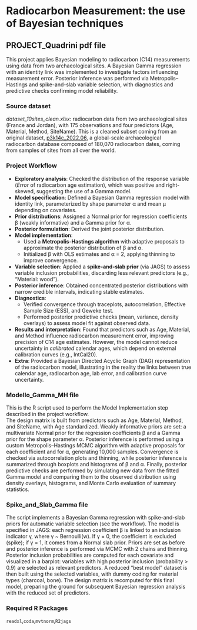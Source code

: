 # Radiocarbon Measurement: the use of Bayesian techniques 

## PROJECT_Quadrini pdf file
This project applies Bayesian modeling to radiocarbon (C14) measurements using data from two archaeological sites. A Bayesian Gamma regression with an identity link was implemented to investigate factors influencing measurement error. Posterior inference was performed via Metropolis–Hastings and spike-and-slab variable selection, with diagnostics and predictive checks confirming model reliability.

### Source dataset
*dataset_10sites_clean.xlsx*: radiocarbon data from two archaeological sites (France and Jordan), with 175 observations and four predictors (Age, Material, Method, SiteName). This is a cleaned subset coming from an original dataset, [p3k14c_2022.06](https://www.p3k14c.org/download/), a global-scale archaeological radiocarbon database composed of 180,070 radiocarbon dates, coming from samples of sites from all over the world.

### Project Workflow  
- **Exploratory analysis**: Checked the distribution of the response variable (*Error* of radiocarbon age estimation), which was positive and right-skewed, suggesting the use of a Gamma model.  
- **Model specification**: Defined a Bayesian Gamma regression model with identity link, parameterized by shape parameter α and mean µ depending on covariates.  
- **Prior distributions**: Assigned a Normal prior for regression coefficients β (weakly informative) and a Gamma prior for α.  
- **Posterior formulation**: Derived the joint posterior distribution.
- **Model implementation**:  
  - Used a **Metropolis-Hastings algorithm** with adaptive proposals to approximate the posterior distribution of β and α.  
  - Initialized β with OLS estimates and α = 2, applying thinning to improve convergence.  
- **Variable selection**: Applied a **spike-and-slab prior** (via JAGS) to assess variable inclusion probabilities, discarding less relevant predictors (e.g., “Material: wood”).  
- **Posterior inference**: Obtained concentrated posterior distributions with narrow credible intervals, indicating stable estimates.  
- **Diagnostics**:  
  - Verified convergence through traceplots, autocorrelation, Effective Sample Size (ESS), and Geweke test.  
  - Performed posterior predictive checks (mean, variance, density overlays) to assess model fit against observed data.  
- **Results and interpretation**: Found that predictors such as Age, Material, and Method influence radiocarbon measurement error, improving precision of C14 age estimates. However, the model cannot reduce uncertainty in *calibrated* calendar ages, which depend on external calibration curves (e.g., IntCal20).  
- **Extra**: Provided a Bayesian Directed Acyclic Graph (DAG) representation of the radiocarbon model, illustrating in the reality the links between true calendar age, radiocarbon age, lab error, and calibration curve uncertainty.


### Modello_Gamma_MH file
This is the R script used to perform the Model Implementation step described in the project workflow.  
The design matrix is built from predictors such as Age, Material, Method, and SiteName, with Age standardized. Weakly informative priors are set: a multivariate Normal prior for the regression coefficients β and a Gamma prior for the shape parameter α. Posterior inference is performed using a custom Metropolis–Hastings MCMC algorithm with adaptive proposals for each coefficient and for α, generating 10,000 samples. Convergence is checked via autocorrelation plots and thinning, while posterior inference is summarized through boxplots and histograms of β and α. Finally, posterior predictive checks are performed by simulating new data from the fitted Gamma model and comparing them to the observed distribution using density overlays, histograms, and Monte Carlo evaluation of summary statistics.

### Spike_and_Slab_Gamma file 
The script implements a Bayesian Gamma regression with spike-and-slab priors for automatic variable selection (see the workflow). 
The model is specified in JAGS: each regression coefficient β is linked to an inclusion indicator γ, where γ ~ Bernoulli(w). If γ = 0, the coefficient is excluded (spike); if γ = 1, it comes from a Normal slab prior. Priors are set as before and posterior inference is performed via MCMC with 2 chains and thinning. Posterior inclusion probabilities are computed for each covariate and visualized in a barplot: variables with high posterior inclusion (probability > 0.9) are selected as relevant predictors. A reduced “best model” dataset is then built using the selected variables, with dummy coding for material types (charcoal, bone). The design matrix is recomputed for this final model, preparing the ground for subsequent Bayesian regression analysis with the reduced set of predictors.

### Required R Packages  
`readxl`,`coda`,`mvtnorm`,`R2jags` 

